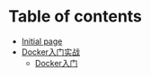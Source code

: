 # Table of contents

* [Initial page](README.md)
* [Docker入门实战](docker-ru-men-shi-zhan/README.md)
  * [Docker入门](docker-ru-men-shi-zhan/docker-ru-men.md)

